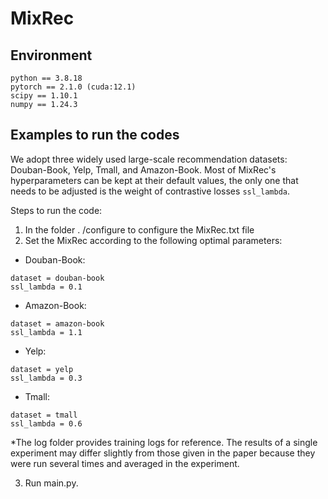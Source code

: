 # MixRec

## Environment
```
python == 3.8.18
pytorch == 2.1.0 (cuda:12.1)
scipy == 1.10.1
numpy == 1.24.3
```

## Examples to run the codes
We adopt three widely used large-scale recommendation datasets: Douban-Book, Yelp, Tmall, and Amazon-Book. Most of MixRec's hyperparameters can be kept at their default values, the only one that needs to be adjusted is the weight of contrastive losses `ssl_lambda`.

Steps to run the code:
1. In the folder . /configure to configure the MixRec.txt file
2. Set the MixRec according to the following optimal parameters:

- Douban-Book:
```
dataset = douban-book
ssl_lambda = 0.1
```
- Amazon-Book:
```
dataset = amazon-book
ssl_lambda = 1.1
```
- Yelp:
```
dataset = yelp
ssl_lambda = 0.3
```
- Tmall:
```
dataset = tmall
ssl_lambda = 0.6
```

*The log folder provides training logs for reference. The results of a single experiment may differ slightly from those given in the paper because they were run several times and averaged in the experiment.

3. Run main.py.
